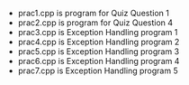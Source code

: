* prac1.cpp is program for Quiz Question 1 <br>
* prac2.cpp is program for Quiz Question 4 <br>
* prac3.cpp is Exception Handling program 1 <br>
* prac4.cpp is Exception Handling program 2 <br>
* prac5.cpp is Exception Handling program 3 <br>
* prac6.cpp is Exception Handling program 4 <br>
* prac7.cpp is Exception Handling program 5 <br>
